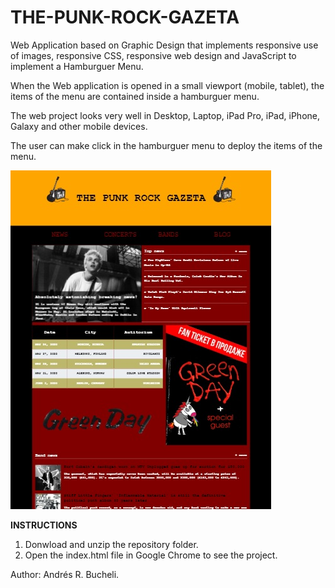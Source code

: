 # THE-PUNK-ROCK-GAZETA

Web Application based on Graphic Design that implements responsive use of images, responsive CSS, responsive web design and JavaScript 
to implement a Hamburguer Menu.

When the Web application is opened in a small viewport (mobile, tablet), the items of the menu are contained inside a hamburguer menu.

The web project looks very well in Desktop, Laptop, iPad Pro, iPad, iPhone, Galaxy and other mobile devices.

The user can make click in the hamburguer menu to deploy the items of the menu.

![PUNKROCK](https://raw.githubusercontent.com/ARBUCHELI/THE-PUNK-ROCK-GAZETA/master/punkrockjpg.jpg)

<strong>INSTRUCTIONS</strong>

1) Donwload and unzip the repository folder.
2) Open the index.html file in Google Chrome to see the project.

Author: Andrés R. Bucheli.
